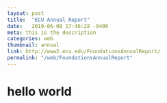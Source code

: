 ```yaml
---
layout: post
title:  "ECU Annual Report"
date:   2019-06-08 17:46:28 -0400
meta: this is the description
categories: web
thumbnail: annual
link: http://www2.ecu.edu/FoundationsAnnualReport/
permalink: "/web/FoundationsAnnualReport"
---
```

# hello world

